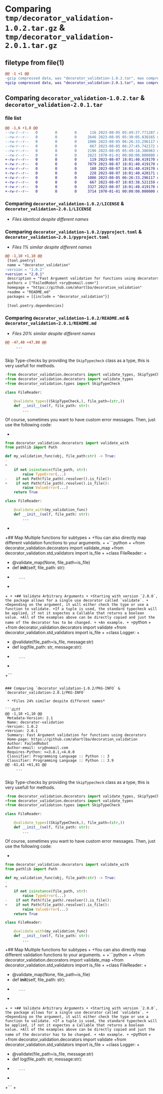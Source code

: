 # Comparing `tmp/decorator_validation-1.0.2.tar.gz` & `tmp/decorator_validation-2.0.1.tar.gz`

## filetype from file(1)

```diff
@@ -1 +1 @@
-gzip compressed data, was "decorator_validation-1.0.2.tar", max compression
+gzip compressed data, was "decorator_validation-2.0.1.tar", max compression
```

## Comparing `decorator_validation-1.0.2.tar` & `decorator_validation-2.0.1.tar`

### file list

```diff
@@ -1,6 +1,8 @@
--rw-r--r--   0        0        0      116 2023-08-05 05:49:37.771287 decorator_validation-1.0.2/decorator_validation/__init__.py
--rw-r--r--   0        0        0     2646 2023-08-05 05:30:05.838165 decorator_validation-1.0.2/decorator_validation/decorators.py
--rw-r--r--   0        0        0     1086 2023-08-05 06:26:33.296117 decorator_validation-1.0.2/LICENSE
--rw-r--r--   0        0        0      667 2023-08-05 06:27:45.742172 decorator_validation-1.0.2/pyproject.toml
--rw-r--r--   0        0        0     2196 2023-08-05 05:49:18.386963 decorator_validation-1.0.2/README.md
--rw-r--r--   0        0        0     2623 1970-01-01 00:00:00.000000 decorator_validation-1.0.2/PKG-INFO
+-rw-r--r--   0        0        0      119 2023-08-07 18:01:40.419170 decorator_validation-2.0.1/decorator_validation/__init__.py
+-rw-r--r--   0        0        0     7879 2023-08-07 18:01:40.419170 decorator_validation-2.0.1/decorator_validation/decorators.py
+-rw-r--r--   0        0        0      180 2023-08-07 18:01:40.419170 decorator_validation-2.0.1/decorator_validation/std_validators.py
+-rw-r--r--   0        0        0      228 2023-08-07 18:01:40.420171 decorator_validation-2.0.1/decorator_validation/types.py
+-rw-r--r--   0        0        0     1086 2023-08-05 06:26:33.296117 decorator_validation-2.0.1/LICENSE
+-rw-r--r--   0        0        0      667 2023-08-07 18:03:38.521159 decorator_validation-2.0.1/pyproject.toml
+-rw-r--r--   0        0        0     3327 2023-08-07 18:01:40.419170 decorator_validation-2.0.1/README.md
+-rw-r--r--   0        0        0     3714 1970-01-01 00:00:00.000000 decorator_validation-2.0.1/PKG-INFO
```

### Comparing `decorator_validation-1.0.2/LICENSE` & `decorator_validation-2.0.1/LICENSE`

 * *Files identical despite different names*

### Comparing `decorator_validation-1.0.2/pyproject.toml` & `decorator_validation-2.0.1/pyproject.toml`

 * *Files 1% similar despite different names*

```diff
@@ -1,10 +1,10 @@
 [tool.poetry]
 name = "decorator_validation"
-version = "1.0.2"
+version = "2.0.1"
 description = "Fast Argument validation for functions using decorators"
 authors = ["FailedRobot <sry@nomail.com>"]
 homepage = "https://github.com/ahartlba/decoration_validation"
 readme = "README.md"
 packages = [{include = "decorator_validation"}]
 
 [tool.poetry.dependencies]
```

### Comparing `decorator_validation-1.0.2/README.md` & `decorator_validation-2.0.1/README.md`

 * *Files 20% similar despite different names*

```diff
@@ -47,40 +47,80 @@
     ...
 
 ```
 
 Skip Type-checks by providing the `SkipTypecheck` class as a type, this is very usefull for methods.
 
 ```python
-from decorator_validation.decorators import validate_types, SkipTypeCheck
+from decorator_validation.decorators import validate_types
+from decorator_validation.types import SkipTypeCheck
 
 class FileReader:
 
     @validate_types((SkipTypeCheck,), file_path=(str,))
     def __init__(self, file_path: str):
         ...
 
 ```
 
 Of course, sometimes you want to have custom error messages.
 Then, just use the following code:
 
-
 ```python
 from decorator_validation.decorators import validate_with
 from pathlib import Path
 
 def my_validation_func(obj, file_path:str) -> True:
-    
+
     if not isinstance(file_path, str):
         raise TypeError(...)
-    if not Path(file_path).resolver().is_file():
+    if not Path(file_path).resolve().is_file():
         raise ValueError(...)
     return True
 
 class FileReader:
 
     @validate_with(my_validation_func)
     def __init__(self, file_path: str):
         ...
 
 ```
+
+## Map Multiple functions for subtypes
+
+You can also directly map different validation functions to your arguments.
+
+```python
+
+from decorator_validation.decorators import validate_map
+from decorator_validation.std_validators import is_file
+
+class FileReader:
+
+    @validate_map(None, file_path=is_file)
+    def __init__(self, file_path: str):
+        ...
+
+```
+
+## Validate Arbitrary Arguments
+
+Starting with version `2.0.0`, the package allows for a single use decorator called `validate`.
+
+Depending on the argument, it will either check the type or use a function to validate.
+If a tuple is used, the standard typecheck will be applied, if not it expectes a Callable that returns a boolean value.
+All of the examples above can be directly copied and just the name of the decorator has to be changed.
+
+An example.
+
+```python
+
+from decorator_validation.decorators import validate
+from decorator_validation.std_validators import is_file
+
+class Logger:
+
+    @validate(file_path=is_file, message:str)
+    def log(file_path: str, message:str):
+        ...
+
+```
```

### Comparing `decorator_validation-1.0.2/PKG-INFO` & `decorator_validation-2.0.1/PKG-INFO`

 * *Files 24% similar despite different names*

```diff
@@ -1,10 +1,10 @@
 Metadata-Version: 2.1
 Name: decorator-validation
-Version: 1.0.2
+Version: 2.0.1
 Summary: Fast Argument validation for functions using decorators
 Home-page: https://github.com/ahartlba/decoration_validation
 Author: FailedRobot
 Author-email: sry@nomail.com
 Requires-Python: >=3.8.1,<4.0.0
 Classifier: Programming Language :: Python :: 3
 Classifier: Programming Language :: Python :: 3.9
@@ -61,41 +61,81 @@
     ...
 
 ```
 
 Skip Type-checks by providing the `SkipTypecheck` class as a type, this is very usefull for methods.
 
 ```python
-from decorator_validation.decorators import validate_types, SkipTypeCheck
+from decorator_validation.decorators import validate_types
+from decorator_validation.types import SkipTypeCheck
 
 class FileReader:
 
     @validate_types((SkipTypeCheck,), file_path=(str,))
     def __init__(self, file_path: str):
         ...
 
 ```
 
 Of course, sometimes you want to have custom error messages.
 Then, just use the following code:
 
-
 ```python
 from decorator_validation.decorators import validate_with
 from pathlib import Path
 
 def my_validation_func(obj, file_path:str) -> True:
-    
+
     if not isinstance(file_path, str):
         raise TypeError(...)
-    if not Path(file_path).resolver().is_file():
+    if not Path(file_path).resolve().is_file():
         raise ValueError(...)
     return True
 
 class FileReader:
 
     @validate_with(my_validation_func)
     def __init__(self, file_path: str):
         ...
 
 ```
 
+## Map Multiple functions for subtypes
+
+You can also directly map different validation functions to your arguments.
+
+```python
+
+from decorator_validation.decorators import validate_map
+from decorator_validation.std_validators import is_file
+
+class FileReader:
+
+    @validate_map(None, file_path=is_file)
+    def __init__(self, file_path: str):
+        ...
+
+```
+
+## Validate Arbitrary Arguments
+
+Starting with version `2.0.0`, the package allows for a single use decorator called `validate`.
+
+Depending on the argument, it will either check the type or use a function to validate.
+If a tuple is used, the standard typecheck will be applied, if not it expectes a Callable that returns a boolean value.
+All of the examples above can be directly copied and just the name of the decorator has to be changed.
+
+An example.
+
+```python
+
+from decorator_validation.decorators import validate
+from decorator_validation.std_validators import is_file
+
+class Logger:
+
+    @validate(file_path=is_file, message:str)
+    def log(file_path: str, message:str):
+        ...
+
+```
+
```

